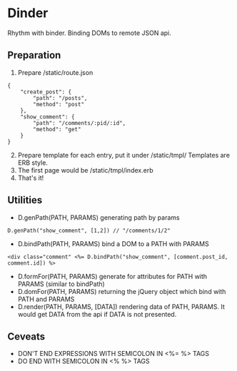 # Dinder
Rhythm with binder.
Binding DOMs to remote JSON api.

## Preparation
1. Prepare /static/route.json
```
{
    "create_post": {
        "path": "/posts",
        "method": "post"
    },
    "show_comment": {
        "path": "/comments/:pid/:id",
        "method": "get"
    }
}
```
2. Prepare template for each entry, put it under /static/tmpl/
   Templates are ERB style.
3. The first page would be /static/tmpl/index.erb
4. That's it!

## Utilities
* D.genPath(PATH, PARAMS)
  generating path by params
```
D.genPath("show_comment", [1,2]) // "/comments/1/2"
```
* D.bindPath(PATH, PARAMS)
  bind a DOM to a PATH with PARAMS
```
<div class="comment" <%= D.bindPath("show_comment", [comment.post_id, comment.id]) %>
```
* D.formFor(PATH, PARAMS)
  generate for attributes for PATH with PARAMS (similar to bindPath)
* D.domFor(PATH, PARAMS)
  returning the jQuery object which bind with PATH and PARAMS
* D.render(PATH, PARAMS, [DATA])
  rendering data of PATH, PARAMS. It would get DATA from the api if DATA is not presented.

## Ceveats
* DON'T END EXPRESSIONS WITH SEMICOLON IN <%= %> TAGS
* DO END WITH SEMICOLON IN <% %> TAGS
